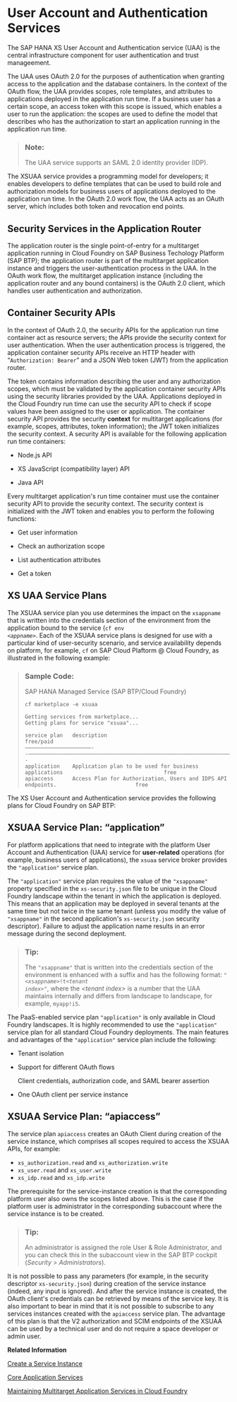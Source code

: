 <!-- loioc6f36d5d49844bd790798ea36538e024 -->

# User Account and Authentication Services

The SAP HANA XS User Account and Authentication service \(UAA\) is the central infrastructure component for user authentication and trust manageement.

The UAA uses OAuth 2.0 for the purposes of authentication when granting access to the application and the database containers. In the context of the OAuth flow, the UAA provides scopes, role templates, and attributes to applications deployed in the application run time. If a business user has a certain scope, an access token with this scope is issued, which enables a user to run the application: the scopes are used to define the model that describes who has the authorization to start an application running in the application run time.

> ### Note:  
> The UAA service supports an SAML 2.0 identity provider \(IDP\).

The XSUAA service provides a programming model for developers; it enables developers to define templates that can be used to build role and authorization models for business users of applications deployed to the application run time. In the OAuth 2.0 work flow, the UAA acts as an OAuth server, which includes both token and revocation end points.



## Security Services in the Application Router

The application router is the single point-of-entry for a multitarget application running in Cloud Foundry on SAP Business Techology Platform \(SAP BTP\); the application router is part of the multitarget application instance and triggers the user-authentication process in the UAA. In the OAuth work flow, the multitarget application instance \(including the application router and any bound containers\) is the OAuth 2.0 client, which handles user authentication and authorization.



## Container Security APIs

In the context of OAuth 2.0, the security APIs for the application run time container act as resource servers; the APIs provide the security context for user authentication. When the user authentication process is triggered, the application container security APIs receive an HTTP header with “`Authorization: Bearer`” and a JSON Web token \(JWT\) from the application router.

The token contains information describing the user and any authorization scopes, which must be validated by the application container security APIs using the security libraries provided by the UAA. Applications deployed in the Cloud Foundry run time can use the security API to check if scope values have been assigned to the user or application. The container security API provides the security **context** for multitarget applications \(for example, scopes, attributes, token information\); the JWT token initializes the security context. A security API is available for the following application run time containers:

-   Node.js API

-   XS JavaScript \(compatibility layer\) API

-   Java API


Every multitarget application's run time container must use the container security API to provide the security context. The security context is initialized with the JWT token and enables you to perform the following functions:

-   Get user information

-   Check an authorization scope

-   List authentication attributes

-   Get a token




<a name="loioc6f36d5d49844bd790798ea36538e024__section_itl_xjb_5z"/>

## XS UAA Service Plans

The XSUAA service plan you use determines the impact on the `xsappname` that is written into the credentials section of the environment from the application bound to the service \(<code>cf env <i class="varname">&lt;appname&gt;</i></code>. Each of the XSUAA service plans is designed for use with a particular kind of user-security scenario, and service availability depends on platform, for example, `cf` on SAP Cloud Plaftorm @ Cloud Foundry, as illustrated in the following example:

> ### Sample Code:  
> SAP HANA Managed Service \(SAP BTP/Cloud Foundry\)
> 
> ```
> cf marketplace -e xsuaa
>  
> Getting services from marketplace...
> Getting plans for service "xsuaa"...
>   
> service plan   description                                                                          free/paid
> –––––––––––––––––––––--––––––––––––––––––––––––––––––––––––––––––––––––––––––––––––––––––––––––––––––––––––--
> application    Application plan to be used for business applications                                free 
> apiaccess      Access Plan for Authorization, Users and IDPS API endpoints.                         free
> ```

The XS User Account and Authentication service provides the following plans for Cloud Foundry on SAP BTP:



<a name="loioc6f36d5d49844bd790798ea36538e024__section_wqx_vlb_5z"/>

## XSUAA Service Plan: “application”

For platform applications that need to integrate with the platform User Account and Authentication \(UAA\) service for **user-related** operations \(for example, business users of applications\), the `xsuaa` service broker provides the `"application"` service plan.

The `"application"` service plan requires the value of the `"xsappname"` property specified in the `xs-security.json` file to be unique in the Cloud Foundry landscape within the tenant in which the application is deployed. This means that an application may be deployed in several tenants at the same time but not twice in the same tenant \(unless you modify the value of `"xsappname"` in the second application's `xs-security.json` security descriptor\). Failure to adjust the application name results in an error message during the second deployment.

> ### Tip:  
> The `"xsappname"` that is written into the credentials section of the environment is enhanced with a suffix and has the following format: <code>"<i class="varname">&lt;xsappname&gt;</i>!t<i class="varname">&lt;tenant index&gt;</i>"</code>, where the *<tenant index\>* is a number that the UAA maintains internally and differs from landscape to landscape, for example, `myapp!i5`.

The PaaS-enabled service plan `"application"` is only available in Cloud Foundry landscapes. It is highly recommended to use the `"application"` service plan for all standard Cloud Foundry deployments. The main features and advantages of the `"application"` service plan include the following:

-   Tenant isolation
-   Support for different OAuth flows

    Client credentials, authorization code, and SAML bearer assertion

-   One OAuth client per service instance



<a name="loioc6f36d5d49844bd790798ea36538e024__section_myv_lrv_gnb"/>

## XSUAA Service Plan: “apiaccess”

The service plan `apiaccess` creates an OAuth Client during creation of the service instance, which comprises all scopes required to access the XSUAA APIs, for example:

-   `xs_authorization.read` and `xs_authorization.write`
-   `xs_user.read` and `xs_user.write`
-   `xs_idp.read` and `xs_idp.write`

The prerequisite for the service-instance creation is that the corresponding platform user also owns the scopes listed above. This is the case if the platform user is administrator in the corresponding subaccount where the service instance is to be created.

> ### Tip:  
> An administrator is assigned the role User & Role Administrator, and you can check this in the subaccount view in the SAP BTP cockpit \(*Security* \> *Administrators*\).

It is not possible to pass any parameters \(for example, in the security descriptor `xs-security.json`\) during creation of the service instance \(indeed, any input is ignored\). And after the service instance is created, the OAuth client's credentials can be retrieved by means of the service key. It is also important to bear in mind that it is not possible to subscribe to any services instances created with the `apiaccess` service plan. The advantage of this plan is that the V2 authorization and SCIM endpoints of the XSUAA can be used by a technical user and do not require a space developer or admin user.

**Related Information**  


[Create a Service Instance](create-a-service-instance-355f3b1.md "Make a service instance available to applications.")

[Core Application Services](core-application-services-b0200e9.md "A selection of essential application services are available with the run-time platform.")

[Maintaining Multitarget Application Services in Cloud Foundry](maintaining-multitarget-application-services-in-cloud-foundry-33e3c59.md "In Cloud Foundry, applications can make use of services managed by a service broker.")

